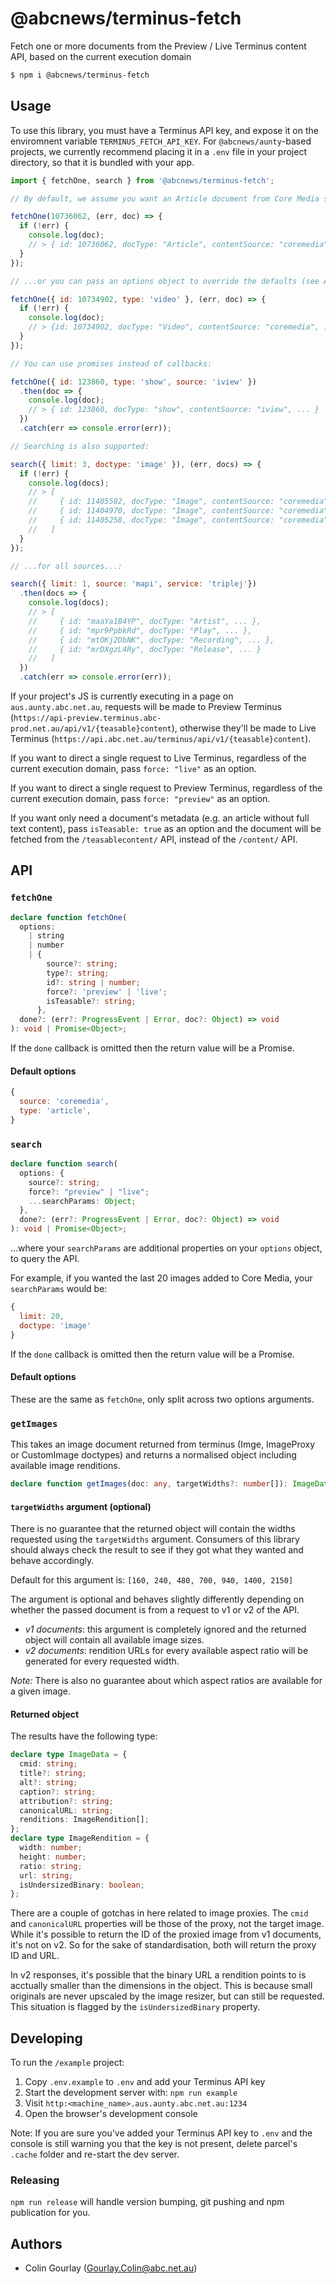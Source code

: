 # @abcnews/terminus-fetch

Fetch one or more documents from the Preview / Live Terminus content API, based on the current execution domain

```sh
$ npm i @abcnews/terminus-fetch
```

## Usage

To use this library, you must have a Terminus API key, and expose it on the enviromnent variable `TERMINUS_FETCH_API_KEY`. For `@abcnews/aunty`-based projects, we currently recommend placing it in a `.env` file in your project directory, so that it is bundled with your app.

```js
import { fetchOne, search } from '@abcnews/terminus-fetch';

// By default, we assume you want an Article document from Core Media so you can pass a CMID:

fetchOne(10736062, (err, doc) => {
  if (!err) {
    console.log(doc);
    // > { id: 10736062, docType: "Article", contentSource: "coremedia", ... }
  }
});

// ...or you can pass an options object to override the defaults (see API below):

fetchOne({ id: 10734902, type: 'video' }, (err, doc) => {
  if (!err) {
    console.log(doc);
    // > {id: 10734902, docType: "Video", contentSource: "coremedia", ... }
  }
});

// You can use promises instead of callbacks:

fetchOne({ id: 123860, type: 'show', source: 'iview' })
  .then(doc => {
    console.log(doc);
    // > { id: 123860, docType: "show", contentSource: "iview", ... }
  })
  .catch(err => console.error(err));

// Searching is also supported:

search({ limit: 3, doctype: 'image' }), (err, docs) => {
  if (!err) {
    console.log(docs);
    // > [
    //     { id: 11405582, docType: "Image", contentSource: "coremedia", ... },
    //     { id: 11404970, docType: "Image", contentSource: "coremedia", ... },
    //     { id: 11405258, docType: "Image", contentSource: "coremedia", ... }
    //   ]
  }
});

// ...for all sources...:

search({ limit: 1, source: 'mapi', service: 'triplej'})
  .then(docs => {
    console.log(docs);
    // > [
    //     { id: "maaYa1B4YP", docType: "Artist", ... },
    //     { id: "mpr9PpbkRd", docType: "Play", ... },
    //     { id: "mtOKj2DbNK", docType: "Recording", ... },
    //     { id: "mrDXgzL4Ry", docType: "Release", ... }
    //   ]
  })
  .catch(err => console.error(err));
```

If your project's JS is currently executing in a page on `aus.aunty.abc.net.au`, requests will be made to Preview Terminus (`https://api-preview.terminus.abc-prod.net.au/api/v1/{teasable}content`), otherwise they'll be made to Live Terminus (`https://api.abc.net.au/terminus/api/v1/{teasable}content`).

If you want to direct a single request to Live Terminus, regardless of the current execution domain, pass `force: "live"` as an option.

If you want to direct a single request to Preview Terminus, regardless of the current execution domain, pass `force: "preview"` as an option.

If you want only need a document's metadata (e.g. an article without full text content), pass `isTeasable: true` as an option and the document will be fetched from the `/teasablecontent/` API, instead of the `/content/` API.

## API

### `fetchOne`

```ts
declare function fetchOne(
  options:
    | string
    | number
    | {
        source?: string;
        type?: string;
        id?: string | number;
        force?: 'preview' | 'live';
        isTeasable?: string;
      },
  done?: (err?: ProgressEvent | Error, doc?: Object) => void
): void | Promise<Object>;
```

If the `done` callback is omitted then the return value will be a Promise.

#### Default options

```js
{
  source: 'coremedia',
  type: 'article',
}
```

### `search`

```ts
declare function search(
  options: {
    source?: string;
    force?: "preview" | "live";
    ...searchParams: Object;
  },
  done?: (err?: ProgressEvent | Error, doc?: Object) => void
): void | Promise<Object>;
```

...where your `searchParams` are additional properties on your `options` object, to query the API.

For example, if you wanted the last 20 images added to Core Media, your `searchParams` would be:

```js
{
  limit: 20,
  doctype: 'image'
}
```

If the `done` callback is omitted then the return value will be a Promise.

#### Default options

These are the same as `fetchOne`, only split across two options arguments.

### `getImages`

This takes an image document returned from terminus (Imge, ImageProxy or CustomImage doctypes) and returns
a normalised object including available image renditions.

```ts
declare function getImages(doc: any, targetWidths?: number[]): ImageData;
```

#### `targetWidths` argument (optional)

There is no guarantee that the returned object will contain the widths requested using the `targetWidths` argument. Consumers of this library should always check the result to see if they got what they wanted and behave accordingly.

Default for this argument is: `[160, 240, 480, 700, 940, 1400, 2150]`

The argument is optional and behaves slightly differently depending on whether the passed document is from a request to v1 or v2 of the API.

- _v1 documents_: this argument is completely ignored and the returned object will contain all available image sizes.
- _v2 documents_: rendition URLs for every available aspect ratio will be generated for every requested width.

_Note:_ There is also no guarantee about which aspect ratios are available for a given image.

#### Returned object

The results have the following type:

```ts
declare type ImageData = {
  cmid: string;
  title?: string;
  alt?: string;
  caption?: string;
  attribution?: string;
  canonicalURL: string;
  renditions: ImageRendition[];
};
declare type ImageRendition = {
  width: number;
  height: number;
  ratio: string;
  url: string;
  isUndersizedBinary: boolean;
};
```

There are a couple of gotchas in here related to image proxies. The `cmid` and `canonicalURL` properties will be those of the proxy, not the target image. While it's possible to return the ID of the proxied image from v1 documents, it's not on v2. So for the sake of standardisation, both will return the proxy ID and URL.

In v2 responses, it's possible that the binary URL a rendition points to is acctually smaller than the dimensions in the object. This is because small originals are never upscaled by the image resizer, but can still be requested. This situation is flagged by the `isUndersizedBinary` property.

## Developing

To run the `/example` project:

1. Copy `.env.example` to `.env` and add your Terminus API key
2. Start the development server with: `npm run example`
3. Visit `http:<machine_name>.aus.aunty.abc.net.au:1234`
4. Open the browser's development console

Note: If you are sure you've added your Terminus API key to `.env` and the console is still warning you that the key is not present, delete parcel's `.cache` folder and re-start the dev server.

### Releasing

`npm run release` will handle version bumping, git pushing and npm publication for you.

## Authors

- Colin Gourlay ([Gourlay.Colin@abc.net.au](mailto:Gourlay.Colin@abc.net.au))
